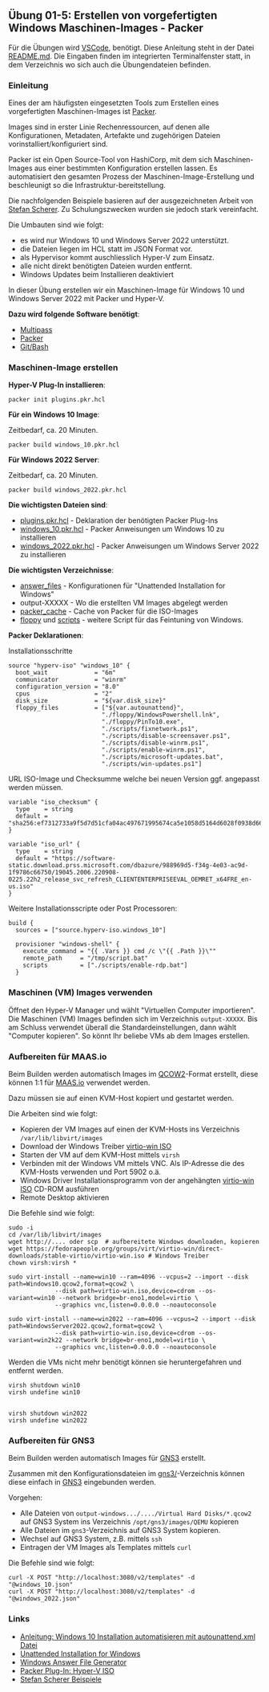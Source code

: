 ## Übung 01-5: Erstellen von vorgefertigten Windows Maschinen-Images - Packer

Für die Übungen wird [VSCode](https://code.visualstudio.com/), benötigt. Diese Anleitung steht in der Datei [README.md](README.md). Die Eingaben finden im integrierten Terminalfenster statt, in dem Verzeichnis wo sich auch die Übungendateien befinden.

### Einleitung

Eines der am häufigsten eingesetzten Tools zum Erstellen eines vorgefertigten Maschinen-Images ist [Packer](). 

Images sind in erster Linie Rechenressourcen, auf denen alle Konfigurationen, Metadaten, Artefakte und zugehörigen Dateien vorinstalliert/konfiguriert sind. 

Packer ist ein Open Source-Tool von HashiCorp, mit dem sich Maschinen-Images aus einer bestimmten Konfiguration erstellen lassen. Es automatisiert den gesamten Prozess der Maschinen-Image-Erstellung und beschleunigt so die Infrastruktur-bereitstellung. 

Die nachfolgenden Beispiele basieren auf der ausgezeichneten Arbeit von [Stefan Scherer](https://github.com/StefanScherer/packer-windows). Zu Schulungszwecken wurden sie jedoch stark vereinfacht.

Die Umbauten sind wie folgt:
* es wird nur Windows 10 und Windows Server 2022 unterstützt.
* die Dateien liegen im HCL statt im JSON Format vor.
* als Hypervisor kommt auschliesslich Hyper-V zum Einsatz.
* alle nicht direkt benötigten Dateien wurden entfernt.
* Windows Updates beim Installieren deaktiviert

In dieser Übung erstellen wir ein Maschinen-Image für Windows 10 und Windows Server 2022 mit Packer und Hyper-V. 

**Dazu wird folgende Software benötigt**:
* [Multipass](https://multipass.run/)
* [Packer](https://www.packer.io/)
* [Git/Bash](https://git-scm.com/downloads)

### Maschinen-Image erstellen

**Hyper-V Plug-In installieren**:

    packer init plugins.pkr.hcl
    
**Für ein Windows 10 Image**:

Zeitbedarf, ca. 20 Minuten.
    
    packer build windows_10.pkr.hcl
    
**Für Windows 2022 Server**:

Zeitbedarf, ca. 20 Minuten.

    packer build windows_2022.pkr.hcl
    
**Die wichtigsten Dateien sind**:
* [plugins.pkr.hcl](plugins.pkr.hcl) - Deklaration der benötigten Packer Plug-Ins
* [windows_10.pkr.hcl](windows_10.pkr.hcl) - Packer Anweisungen um Windows 10 zu installieren
* [windows_2022.pkr.hcl](windows_2022.pkr.hcl) - Packer Anweisungen um Windows Server 2022 zu installieren

**Die wichtigsten Verzeichnisse**:
* [answer_files](answer_files/) - Konfigurationen für "Unattended Installation for Windows"
* output-XXXXX - Wo die erstellten VM Images abgelegt werden
* [packer_cache](packer_cache/) - Cache von Packer für die ISO-Images
* [floppy](floppy/) und [scripts](scripts/) - weitere Script für das Feintuning von Windows.  

**Packer Deklarationen**:

Installationsschritte 

    source "hyperv-iso" "windows_10" {
      boot_wait             = "6m"
      communicator          = "winrm"
      configuration_version = "8.0"
      cpus                  = "2"
      disk_size             = "${var.disk_size}"
      floppy_files          = ["${var.autounattend}", 
                              "./floppy/WindowsPowershell.lnk", 
                              "./floppy/PinTo10.exe", 
                              "./scripts/fixnetwork.ps1", 
                              "./scripts/disable-screensaver.ps1", 
                              "./scripts/disable-winrm.ps1", 
                              "./scripts/enable-winrm.ps1", 
                              "./scripts/microsoft-updates.bat", 
                              "./scripts/win-updates.ps1"]
                                          
URL ISO-Image und Checksumme welche bei neuen Version ggf. angepasst werden müssen.

    variable "iso_checksum" {
      type    = string
      default = "sha256:ef7312733a9f5d7d51cfa04ac497671995674ca5e1058d5164d6028f0938d668"
    }
    
    variable "iso_url" {
      type    = string
      default = "https://software-static.download.prss.microsoft.com/dbazure/988969d5-f34g-4e03-ac9d-1f9786c66750/19045.2006.220908-0225.22h2_release_svc_refresh_CLIENTENTERPRISEEVAL_OEMRET_x64FRE_en-us.iso"
    }    
    
Weitere Installationsscripte oder Post Processoren:   

    build {
      sources = ["source.hyperv-iso.windows_10"]
    
      provisioner "windows-shell" {
        execute_command = "{{ .Vars }} cmd /c \"{{ .Path }}\""
        remote_path     = "/tmp/script.bat"
        scripts         = ["./scripts/enable-rdp.bat"]
      }
   
### Maschinen (VM) Images verwenden

Öffnet den Hyper-V Manager und wählt "Virtuellen Computer importieren". Die Maschinen (VM) Images befinden sich im Verzeichnis `output-XXXXX`.
Bis am Schluss verwendet überall die Standardeinstellungen, dann wählt "Computer kopieren". So könnt Ihr beliebe VMs ab dem Images erstellen. 

### Aufbereiten für MAAS.io

Beim Builden werden automatisch Images im [QCOW2](https://en.wikipedia.org/wiki/Qcow)-Format erstellt, diese können 1:1 für [MAAS.io](https://maas.io) verwendet werden.

Dazu müssen sie auf einen KVM-Host kopiert und gestartet werden. 

Die Arbeiten sind wie folgt:
* Kopieren der VM Images auf einen der KVM-Hosts ins Verzeichnis `/var/lib/libvirt/images`
* Download der Windows Treiber [virtio-win ISO](https://github.com/virtio-win/virtio-win-pkg-scripts/blob/master/README.md)
* Starten der VM auf dem KVM-Host mittels `virsh`
* Verbinden mit der Windows VM mittels VNC. Als IP-Adresse die des KVM-Hosts verwenden und Port 5902 o.ä.
* Windows Driver Installationsprogramm von der angehängten [virtio-win ISO](https://github.com/virtio-win/virtio-win-pkg-scripts/blob/master/README.md) CD-ROM ausführen
* Remote Desktop aktivieren

Die Befehle sind wie folgt:

    sudo -i
    cd /var/lib/libvirt/images
    wget http://.... oder scp  # aufbereitete Windows downloaden, kopieren
    wget https://fedorapeople.org/groups/virt/virtio-win/direct-downloads/stable-virtio/virtio-win.iso # Windows Treiber
    chown virsh:virsh *
    
    sudo virt-install --name=win10 --ram=4096 --vcpus=2 --import --disk path=Windows10.qcow2,format=qcow2 \
                 --disk path=virtio-win.iso,device=cdrom --os-variant=win10 --network bridge=br-eno1,model=virtio \
                 --graphics vnc,listen=0.0.0.0 --noautoconsole  
                 
    sudo virt-install --name=win2022 --ram=4096 --vcpus=2 --import --disk path=WindowsServer2022.qcow2,format=qcow2 \
                 --disk path=virtio-win.iso,device=cdrom --os-variant=win2k22 --network bridge=br-eno1,model=virtio \
                 --graphics vnc,listen=0.0.0.0 --noautoconsole   
                 
Werden die VMs nicht mehr benötigt können sie heruntergefahren und entfernt werden.

    virsh shutdown win10
    virsh undefine win10  
    

    virsh shutdown win2022
    virsh undefine win2022                                                  
    
### Aufbereiten für GNS3

Beim Builden werden automatisch Images für [GNS3](https://www.gns3.com/) erstellt.

Zusammen mit den Konfigurationsdateien im [gns3/](gns3/)-Verzeichnis können diese einfach in [GNS3](https://www.gns3.com/) eingebunden werden.

Vorgehen:
* Alle Dateien von `output-windows.../..../Virtual Hard Disks/*.qcow2` auf GNS3 System ins Verzeichnis `/opt/gns3/images/QEMU` kopieren
* Alle Dateien im `gns3`-Verzeichnis auf GNS3 System kopieren.
* Wechsel auf GNS3 System, z.B. mittels `ssh`
* Eintragen der VM Images als Templates mittels `curl`

Die Befehle sind wie folgt:

    curl -X POST "http://localhost:3080/v2/templates" -d "@windows_10.json"
    curl -X POST "http://localhost:3080/v2/templates" -d "@windows_2022.json"

### Links

* [Anleitung: Windows 10 Installation automatisieren mit autounattend.xml Datei](https://www.youtube.com/watch?v=ChOR0BgGdIA)
* [Unattended Installation for Windows](https://developer.hashicorp.com/packer/guides/automatic-operating-system-installs/autounattend_windows)
* [Windows Answer File Generator](https://www.windowsafg.com/win10x86_x64_uefi.html)
* [Packer Plug-In: Hyper-V ISO](https://developer.hashicorp.com/packer/integrations/hashicorp/hyperv/latest/components/builder/iso)
* [Stefan Scherer Beispiele](https://github.com/StefanScherer/packer-windows)
